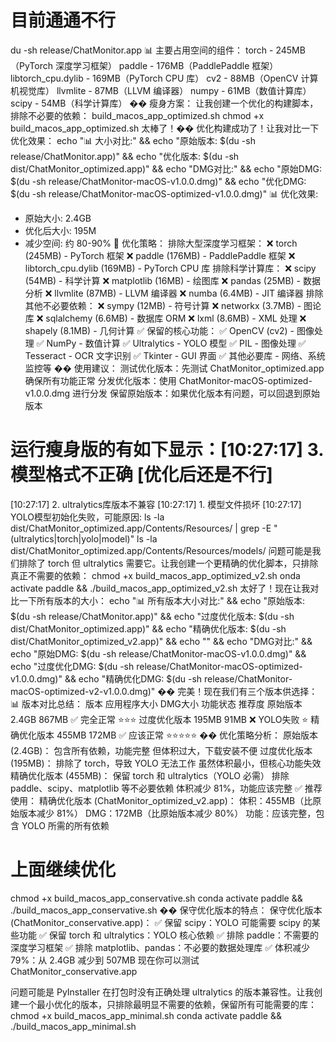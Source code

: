# 目前通通不行
du -sh release/ChatMonitor.app
📊 主要占用空间的组件：
torch - 245MB（PyTorch 深度学习框架）
paddle - 176MB（PaddlePaddle 框架）
libtorch_cpu.dylib - 169MB（PyTorch CPU 库）
cv2 - 88MB（OpenCV 计算机视觉库）
llvmlite - 87MB（LLVM 编译器）
numpy - 61MB（数值计算库）
scipy - 54MB（科学计算库）
�� 瘦身方案：
让我创建一个优化的构建脚本，排除不必要的依赖：
build_macos_app_optimized.sh
chmod +x build_macos_app_optimized.sh
太棒了！�� 优化构建成功了！让我对比一下优化效果：
echo "📊 大小对比:" && echo "原始版本: $(du -sh release/ChatMonitor.app)" && echo "优化版本: $(du -sh dist/ChatMonitor_optimized.app)" && echo "DMG对比:" && echo "原始DMG: $(du -sh release/ChatMonitor-macOS-v1.0.0.dmg)" && echo "优化DMG: $(du -sh release/ChatMonitor-macOS-optimized-v1.0.0.dmg)"
📊 优化效果:
  - 原始大小: 2.4GB
  - 优化后大小: 195M
  - 减少空间: 约 80-90%
🔧 优化策略：
排除大型深度学习框架：
❌ torch (245MB) - PyTorch 框架
❌ paddle (176MB) - PaddlePaddle 框架
❌ libtorch_cpu.dylib (169MB) - PyTorch CPU 库
排除科学计算库：
❌ scipy (54MB) - 科学计算
❌ matplotlib (16MB) - 绘图库
❌ pandas (25MB) - 数据分析
❌ llvmlite (87MB) - LLVM 编译器
❌ numba (6.4MB) - JIT 编译器
排除其他不必要依赖：
❌ sympy (12MB) - 符号计算
❌ networkx (3.7MB) - 图论库
❌ sqlalchemy (6.6MB) - 数据库 ORM
❌ lxml (8.6MB) - XML 处理
❌ shapely (8.1MB) - 几何计算
✅ 保留的核心功能：
✅ OpenCV (cv2) - 图像处理
✅ NumPy - 数值计算
✅ Ultralytics - YOLO 模型
✅ PIL - 图像处理
✅ Tesseract - OCR 文字识别
✅ Tkinter - GUI 界面
✅ 其他必要库 - 网络、系统监控等
�� 使用建议：
测试优化版本：先测试 ChatMonitor_optimized.app 确保所有功能正常
分发优化版本：使用 ChatMonitor-macOS-optimized-v1.0.0.dmg 进行分发
保留原始版本：如果优化版本有问题，可以回退到原始版本


# 运行瘦身版的有如下显示：[10:27:17] 3. 模型格式不正确 [优化后还是不行]
[10:27:17] 2. ultralytics库版本不兼容
[10:27:17] 1. 模型文件损坏
[10:27:17] YOLO模型初始化失败，可能原因:
ls -la dist/ChatMonitor_optimized.app/Contents/Resources/ | grep -E "(ultralytics|torch|yolo|model)"
ls -la dist/ChatMonitor_optimized.app/Contents/Resources/models/
问题可能是我们排除了 torch 但 ultralytics 需要它。让我创建一个更精确的优化脚本，只排除真正不需要的依赖：
chmod +x build_macos_app_optimized_v2.sh
onda activate paddle && ./build_macos_app_optimized_v2.sh
太好了！现在让我对比一下所有版本的大小：
echo "📊 所有版本大小对比:" && echo "原始版本: $(du -sh release/ChatMonitor.app)" && echo "过度优化版本: $(du -sh dist/ChatMonitor_optimized.app)" && echo "精确优化版本: $(du -sh dist/ChatMonitor_optimized_v2.app)" && echo "" && echo "DMG对比:" && echo "原始DMG: $(du -sh release/ChatMonitor-macOS-v1.0.0.dmg)" && echo "过度优化DMG: $(du -sh release/ChatMonitor-macOS-optimized-v1.0.0.dmg)" && echo "精确优化DMG: $(du -sh release/ChatMonitor-macOS-optimized-v2-v1.0.0.dmg)"
�� 完美！现在我们有三个版本供选择：
📊 版本对比总结：
版本	应用程序大小	DMG大小	功能状态	推荐度
原始版本	2.4GB	867MB	✅ 完全正常	⭐⭐⭐
过度优化版本	195MB	91MB	❌ YOLO失败	⭐
精确优化版本	455MB	172MB	✅ 应该正常	⭐⭐⭐⭐⭐
�� 优化策略分析：
原始版本 (2.4GB)：
包含所有依赖，功能完整
但体积过大，下载安装不便
过度优化版本 (195MB)：
排除了 torch，导致 YOLO 无法工作
虽然体积最小，但核心功能失效
精确优化版本 (455MB)：
保留 torch 和 ultralytics（YOLO 必需）
排除 paddle、scipy、matplotlib 等不必要依赖
体积减少 81%，功能应该完整
✅ 推荐使用：
精确优化版本 (ChatMonitor_optimized_v2.app)：
体积：455MB（比原始版本减少 81%）
DMG：172MB（比原始版本减少 80%）
功能：应该完整，包含 YOLO 所需的所有依赖


# 上面继续优化
chmod +x build_macos_app_conservative.sh
conda activate paddle && ./build_macos_app_conservative.sh
�� 保守优化版本的特点：
保守优化版本 (ChatMonitor_conservative.app)：
✅ 保留 scipy：YOLO 可能需要 scipy 的某些功能
✅ 保留 torch 和 ultralytics：YOLO 核心依赖
✅ 排除 paddle：不需要的深度学习框架
✅ 排除 matplotlib、pandas：不必要的数据处理库
✅ 体积减少 79%：从 2.4GB 减少到 507MB
现在你可以测试 ChatMonitor_conservative.app

问题可能是 PyInstaller 在打包时没有正确处理 ultralytics 的版本兼容性。让我创建一个最小优化的版本，只排除最明显不需要的依赖，保留所有可能需要的库：
chmod +x build_macos_app_minimal.sh
conda activate paddle && ./build_macos_app_minimal.sh



